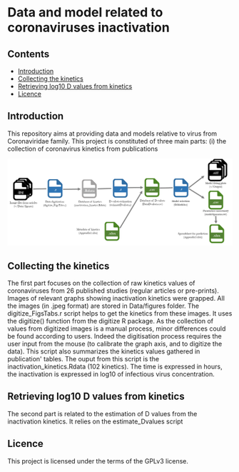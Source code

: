 Data and model related to coronaviruses inactivation 
========
## Contents
  * [Introduction](#introduction)
  * [Collecting the kinetics](#collecting)
  * [Retrieving log10 D values from kinetics](#retrieve)
  * [Licence](#licence)
  
## Introduction

This repository aims at providing data and models relative to virus from Coronaviridae family. 
This project is constituted of three main parts: (i) the collection of coronavirus kinetics from publications

![](workflow2.tif?raw=true)

## Collecting the kinetics

The first part focuses on the collection of raw kinetics values of coronaviruses from 26 published studies (regular articles or pre-prints). Images of relevant graphs showing inactivation kinetics were grapped. All the images (in .jpeg format) are stored in Data/figures folder.
The digitize_FigsTabs.r script helps to get the kinetics from these images. It uses the digitize() function from the digitize R package. As the collection of values from digitized images is a manual process, minor differences could be found according to users. Indeed the digitisation process requires the user input from the mouse (to calibrate the graph axis, and to digitize the data).
This script also summarizes the kinetics values gathered in publication' tables. The ouput from this script is the inactivation_kinetics.Rdata (102 kinetics). The time is expressed in hours, the inactivation is expressed in log10 of infectious virus concentration.
  

## Retrieving log10 D values from kinetics

The second part is related to the estimation of D values from the inactivation kinetics. It relies on the estimate_Dvalues script

## Licence
This project is licensed under the terms of the GPLv3 license.